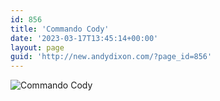 ```yaml
---
id: 856
title: 'Commando Cody'
date: '2023-03-17T13:45:14+00:00'
layout: page
guid: 'http://new.andydixon.com/?page_id=856'
---
```


![Commando Cody](https://i0.wp.com/assets.g8x2.ldn.idrivee2-23.com/posters/Commando%20Cody%2001.jpg?w=1200&ssl=1 "Commando Cody")